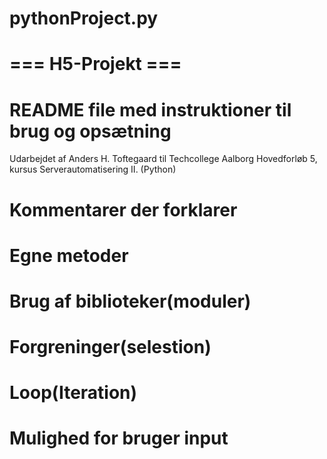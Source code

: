 # pythonProject.py
# === H5-Projekt === <br>
# README file med instruktioner til brug og opsætning<br>
Udarbejdet af Anders H. Toftegaard til Techcollege Aalborg Hovedforløb 5, kursus Serverautomatisering II. (Python)<br>
# Kommentarer der forklarer<br>

# Egne metoder<br>

# Brug af biblioteker(moduler)<br>

# Forgreninger(selestion)<br>

# Loop(Iteration)<br>

# Mulighed for bruger input<br>
